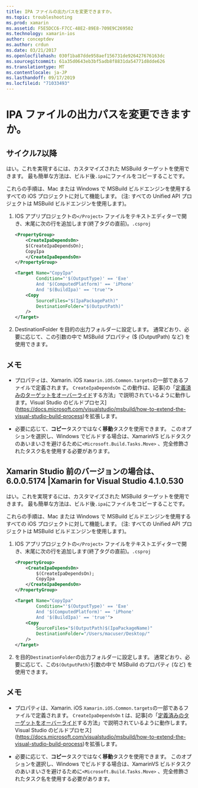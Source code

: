 ```yaml
---
title: IPA ファイルの出力パスを変更できますか。
ms.topic: troubleshooting
ms.prod: xamarin
ms.assetid: F5E5DCC6-F7CC-48E2-89E8-709E9C269502
ms.technology: xamarin-ios
author: conceptdev
ms.author: crdun
ms.date: 03/21/2017
ms.openlocfilehash: 030f1ba87dde958aef156731de926427676163dc
ms.sourcegitcommit: 61a35d0643eb3bf5adb8f8831da54771d8dde626
ms.translationtype: MT
ms.contentlocale: ja-JP
ms.lasthandoff: 09/17/2019
ms.locfileid: "71033493"
---
```

# <a name="can-i-change-the-output-path-of-the-ipa-file"></a>IPA ファイルの出力パスを変更できますか。

## <a name="for-cycle-7-and-higher"></a>サイクル7以降
はい。これを実現するには、カスタマイズされた MSBuild ターゲットを使用できます。 最も簡単な方法は、ビルド後`.ipa`にファイルをコピーすることです。

これらの手順は、Mac または Windows で MSBuild ビルドエンジンを使用するすべての iOS プロジェクトに対して機能します。 (注: すべての Unified API プロジェクトは MSBuild ビルドエンジンを使用します)。

1. IOS アプリプロジェクトの`</Project>` ファイルをテキストエディターで開き、末尾に次の行を追加します(終了タグの直前)。`.csproj`

    ```xml
    <PropertyGroup>
        <CreateIpaDependsOn>
        $(CreateIpaDependsOn);
        CopyIpa
        </CreateIpaDependsOn>
    </PropertyGroup>
    
    <Target Name="CopyIpa"
            Condition="'$(OutputType)' == 'Exe'
            And '$(ComputedPlatform)' == 'iPhone'
            And '$(BuildIpa)' == 'true'">
        <Copy
            SourceFiles="$(IpaPackagePath)"
            DestinationFolder="$(OutputPath)"
        />
    </Target>
    ```

2. DestinationFolder を目的の出力フォルダーに設定します。 通常どおり、必要に応じて、この引数の中で MSBuild プロパティ ($ (OutputPath) など) を使用できます。

## <a name="notes"></a>メモ

- プロパティは、Xamarin. iOS `Xamarin.iOS.Common.targets`の一部であるファイルで定義されます。 `CreateIpaDependsOn` この動作は、記事[の「[定義済みのターゲットをオーバーライド](https://docs.microsoft.com/visualstudio/msbuild/how-to-extend-the-visual-studio-build-process#overriding-predefined-targets)する方法」で説明されているように動作します。Visual Studio のビルドプロセス](https://docs.microsoft.com/visualstudio/msbuild/how-to-extend-the-visual-studio-build-process)を拡張します。

- 必要に応じて、**コピー**タスクではなく**移動**タスクを使用できます。 このオプションを選択し、Windows でビルドする場合は、XamarinVS ビルドタスクのあいまいさを避けるために`<Microsoft.Build.Tasks.Move>` 、完全修飾されたタスク名を使用する必要があります。

## <a name="for-versions-before-xamarin-studio-6005174--xamarin-for-visual-studio-410530"></a>Xamarin Studio 前のバージョンの場合は、6.0.0.5174 |Xamarin for Visual Studio 4.1.0.530

はい。これを実現するには、カスタマイズされた MSBuild ターゲットを使用できます。 最も簡単な方法は、ビルド後`.ipa`にファイルをコピーすることです。

これらの手順は、Mac または Windows で MSBuild ビルドエンジンを使用するすべての iOS プロジェクトに対して機能します。 (注: すべての Unified API プロジェクトは MSBuild ビルドエンジンを使用します)。

1. IOS アプリプロジェクトの`</Project>` ファイルをテキストエディターで開き、末尾に次の行を追加します(終了タグの直前)。`.csproj`

    ```xml
    <PropertyGroup>
        <CreateIpaDependsOn>
            $(CreateIpaDependsOn);
            CopyIpa
        </CreateIpaDependsOn>
    </PropertyGroup>

    <Target Name="CopyIpa"
            Condition="'$(OutputType)' == 'Exe'
            And '$(ComputedPlatform)' == 'iPhone'
            And '$(BuildIpa)' == 'true'">
        <Copy
            SourceFiles="$(OutputPath)$(IpaPackageName)"
            DestinationFolder="/Users/macuser/Desktop/"
        />
    </Target>
    ```

2. を目的`DestinationFolder`の出力フォルダーに設定します。 通常どおり、必要に応じて、この`$(OutputPath)`引数の中で MSBuild のプロパティ (など) を使用できます。

## <a name="notes"></a>メモ

- プロパティは、Xamarin. iOS `Xamarin.iOS.Common.targets`の一部であるファイルで定義されます。 `CreateIpaDependsOn` t は、記事[の「[定義済みのターゲットをオーバーライド](https://docs.microsoft.com/visualstudio/msbuild/how-to-extend-the-visual-studio-build-process#overriding-predefined-targets)する方法」で説明されているように動作します。Visual Studio のビルドプロセス](https://docs.microsoft.com/visualstudio/msbuild/how-to-extend-the-visual-studio-build-process)を拡張します。

- 必要に応じて、**コピー**タスクではなく**移動**タスクを使用できます。 このオプションを選択し、Windows でビルドする場合は、XamarinVS ビルドタスクのあいまいさを避けるために`<Microsoft.Build.Tasks.Move>` 、完全修飾されたタスク名を使用する必要があります。
